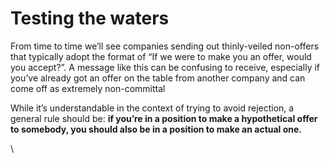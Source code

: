 # Testing the waters

From time to time we’ll see companies sending out thinly-veiled non-offers that typically adopt the format of “If we were to make you an offer, would you accept?”. A message like this can be confusing to receive, especially if you’ve already got an offer on the table from another company and can come off as extremely non-committal

While it’s understandable in the context of trying to avoid rejection, a general rule should be: **if you’re in a position to make a hypothetical offer to somebody, you should also be in a position to make an actual one.**

\
